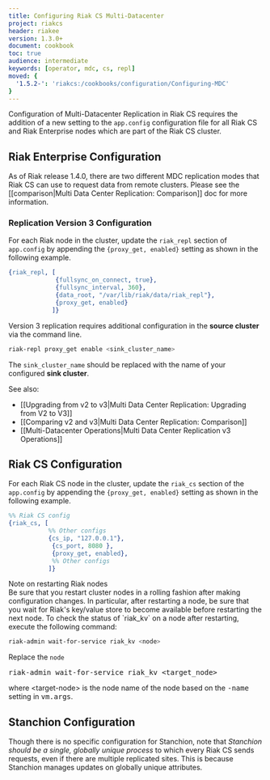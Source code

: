 ```yaml
---
title: Configuring Riak CS Multi-Datacenter
project: riakcs
header: riakee
version: 1.3.0+
document: cookbook
toc: true
audience: intermediate
keywords: [operator, mdc, cs, repl]
moved: {
  '1.5.2-': 'riakcs:/cookbooks/configuration/Configuring-MDC'
}
---
```


Configuration of Multi-Datacenter Replication in Riak CS requires the
addition of a new setting to the `app.config` configuration file for all
Riak CS and Riak Enterprise nodes which are part of the Riak CS cluster.

## Riak Enterprise Configuration

As of Riak release 1.4.0, there are two different MDC replication modes
that Riak CS can use to request data from remote clusters. Please see
the [[comparison|Multi Data Center Replication: Comparison]] doc for
more information.

### Replication Version 3 Configuration

For each Riak node in the cluster, update the `riak_repl` section of
`app.config` by appending the `{proxy_get, enabled}` setting as shown in
the following example.

```erlang
{riak_repl, [
             {fullsync_on_connect, true},
             {fullsync_interval, 360},
             {data_root, "/var/lib/riak/data/riak_repl"},
             {proxy_get, enabled}
            ]}
```

Version 3 replication requires additional configuration in the **source
cluster** via the command line.

```bash
riak-repl proxy_get enable <sink_cluster_name>
```

The `sink_cluster_name` should be replaced with the name of your
configured **sink cluster**.

See also:

* [[Upgrading from v2 to v3|Multi Data Center Replication: Upgrading
  from V2 to V3]]
* [[Comparing v2 and v3|Multi Data Center Replication: Comparison]]
* [[Multi-Datacenter Operations|Multi Data Center Replication v3
  Operations]]

## Riak CS Configuration

For each Riak CS node in the cluster, update the `riak_cs` section of
the `app.config` by appending the `{proxy_get, enabled}` setting as
shown in the following example.

```erlang
%% Riak CS config
{riak_cs, [
           %% Other configs
           {cs_ip, "127.0.0.1"},
            {cs_port, 8080 },
            {proxy_get, enabled},
            %% Other configs
           ]}
```

<div class ="note">
<div class="title">Note on restarting Riak nodes</div>
Be sure that you restart cluster nodes in a rolling fashion after making
configuration changes. In particular, after restarting a node, be sure
that you wait for Riak's key/value store to become available before
restarting the next node. To check the status of `riak_kv` on a node
after restarting, execute the following command:

```bash
riak-admin wait-for-service riak_kv <node>
```

Replace the `node` 
<p><tt>riak-admin wait-for-service riak_kv &lt;target_node&gt;</tt></p>
<p>where &lt;target-node&gt; is the node name of the node based on the
<tt>-name</tt> setting in <tt>vm.args</tt>.</p></div>

## Stanchion Configuration

Though there is no specific configuration for Stanchion, note that
*Stanchion should be a single, globally unique process* to which every
Riak CS sends requests, even if there are multiple replicated
sites. This is because Stanchion manages updates on globally unique
attributes.
